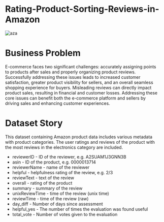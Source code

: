 # Rating-Product-Sorting-Reviews-in-Amazon

![aza](https://user-images.githubusercontent.com/126112467/230484946-44975071-531e-4a50-baa9-6e88502d2b5d.png)

# Business Problem
E-commerce faces two significant challenges: accurately assigning points to products after sales and properly organizing product reviews. Successfully addressing these issues leads to increased customer satisfaction, greater product visibility for sellers, and an overall seamless shopping experience for buyers. Misleading reviews can directly impact product sales, resulting in financial and customer losses. Addressing these core issues can benefit both the e-commerce platform and sellers by driving sales and enhancing customer experiences. 
# Dataset Story
This dataset containing Amazon product data includes various metadata with product categories. The user ratings and reviews of the product with the most reviews in the electronics category are included.
- reviewerID - ID of the reviewer, e.g. A2SUAM1J3GNN3B
- asin - ID of the product, e.g. 0000013714
- reviewerName - name of the reviewer
- helpful - helpfulness rating of the review, e.g. 2/3
- reviewText - text of the review
- overall - rating of the product
- summary - summary of the review
- unixReviewTime - time of the review (unix time)
- reviewTime - time of the review (raw)
- day_diff - Number of days since assessment
- helpful_yes - The number of times the evaluation was found useful
- total_vote - Number of votes given to the evaluation
